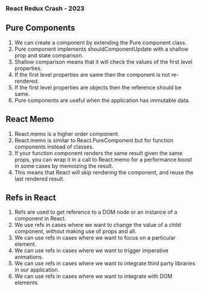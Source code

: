 ### React Redux Crash - 2023

## Pure Components

1. We can create a component by extending the Pure component class.
2. Pure component implements shouldComponentUpdate with a shallow prop and state comparison.
3. Shallow comparison means that it will check the values of the first level properties.
4. If the first level properties are same then the component is not re-rendered.
5. If the first level properties are objects then the reference should be same.
6. Pure components are useful when the application has immutable data.

## React Memo

1. React.memo is a higher order component.
2. React.memo is similar to React.PureComponent but for function components instead of classes.
3. If your function component renders the same result given the same props, you can wrap it in a call to React.memo for a performance boost in some cases by memoizing the result.
4. This means that React will skip rendering the component, and reuse the last rendered result.

## Refs in React

1. Refs are used to get reference to a DOM node or an instance of a component in React.
2. We use refs in cases where we want to change the value of a child component, without making use of props and all.
3. We can use refs in cases where we want to focus on a particular element.
4. We can use refs in cases where we want to trigger imperative animations.
5. We can use refs in cases where we want to integrate third party libraries in our application.
6. We can use refs in cases where we want to integrate with DOM elements.
